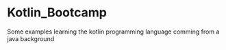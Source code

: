 # Kotlin_Bootcamp
Some examples learning the kotlin programming language comming from a java background
